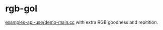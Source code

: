 # rgb-gol

[examples-api-use/demo-main.cc](https://github.com/hzeller/rpi-rgb-led-matrix) with extra RGB goodness and repitition.
